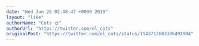 ```yaml
---
date: "Wed Jun 26 02:48:47 +0000 2019"
layout: "like"
authorName: "Cots 🌞"
authorUrl: "https://twitter.com/el_cots"
originalPost: "https://twitter.com/el_cots/status/1143712683306491904"
---
```

